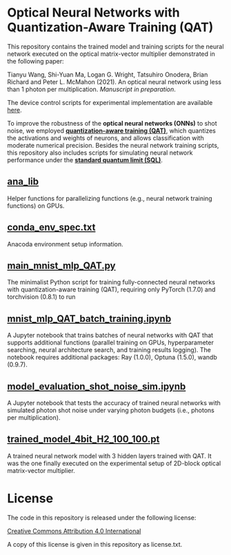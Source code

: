 # Optical Neural Networks with Quantization-Aware Training (QAT)

This repository contains the trained model and training scripts for the neural network executed on the optical matrix-vector multiplier demonstrated in the following paper:

Tianyu Wang, Shi-Yuan Ma, Logan G. Wright, Tatsuhiro Onodera, Brian Richard and Peter L. McMahon (2021). An optical neural network using less than 1 photon per multiplication. *Manuscript in preparation*.

The device control scripts for experimental implementation are available [here](https://github.com/mcmahon-lab/ONN-device-control).

To improve the robustness of the **optical neural networks (ONNs)** to shot noise, we employed [**quantization-aware training (QAT)**](https://doi.org/10.1109/CVPR.2018.00286), which quantizes the activations and weights of neurons, and allows classification with moderate numerical precision. Besides the neural network training scripts, this repository also includes scripts for simulating neural network performance under the [**standard quantum limit (SQL)**](https://en.wikipedia.org/wiki/Quantum_limit).

## [ana_lib](https://github.com/mcmahon-lab/ONN-QAT-SQL/tree/master/ana_lib)

Helper functions for parallelizing functions (e.g., neural network training functions) on GPUs.

## [conda_env_spec.txt](https://github.com/mcmahon-lab/ONN-QAT-SQL/blob/master/conda_env_spec.txt)

Anacoda environment setup information.

## [main_mnist_mlp_QAT.py](https://github.com/mcmahon-lab/ONN-QAT-SQL/blob/master/main_mnist_mlp_QAT.py)

The minimalist Python script for training fully-connected neural networks with quantization-aware training (QAT), requiring only PyTorch (1.7.0) and torchvision (0.8.1) to run

## [mnist_mlp_QAT_batch_training.ipynb](https://github.com/mcmahon-lab/ONN-QAT-SQL/blob/master/mnist_mlp_QAT_batch_training.ipynb)

A Jupyter notebook that trains batches of neural networks with QAT that supports additional functions (parallel training on GPUs, hyperparameter searching, neural architecture search, and training results logging).
The notebook requires additional packages: Ray (1.0.0), Optuna (1.5.0), wandb (0.9.7).

## [model_evaluation_shot_noise_sim.ipynb](https://github.com/mcmahon-lab/ONN-QAT-SQL/blob/master/model_evaluation_shot_noise_sim.ipynb)

A Jupyter notebook that tests the accuracy of trained neural networks with simulated photon shot noise under varying photon budgets (i.e., photons per multiplication).

## [trained_model_4bit_H2_100_100.pt](https://github.com/mcmahon-lab/ONN-QAT-SQL/blob/master/trained_model_4bit_H2_100_100.pt)

A trained neural network model with 3 hidden layers trained with QAT. It was the one finally executed on the experimental setup of 2D-block optical matrix-vector multiplier.

# License

The code in this repository is released under the following license:

[Creative Commons Attribution 4.0 International](https://creativecommons.org/licenses/by/4.0/)

A copy of this license is given in this repository as license.txt.
